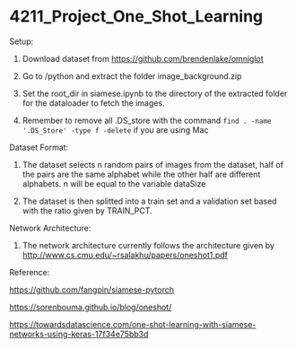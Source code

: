# 4211_Project_One_Shot_Learning

Setup:

1. Download dataset from https://github.com/brendenlake/omniglot

2. Go to /python and extract the folder image_background.zip

3. Set the root_dir in siamese.ipynb to the directory of the extracted folder for the dataloader to fetch the images.

4. Remember to remove all .DS_store with the command ```find . -name '.DS_Store' -type f -delete``` if you are using Mac


Dataset Format:

1. The dataset selects n random pairs of images from the dataset, half of the pairs are the same alphabet while the other half are different alphabets. n will be equal to the variable dataSize

2. The dataset is then splitted into a train set and a validation set based with the ratio given by TRAIN_PCT.

Network Architecture:

1. The network architecture currently follows the architecture given by http://www.cs.cmu.edu/~rsalakhu/papers/oneshot1.pdf

Reference:

https://github.com/fangpin/siamese-pytorch

https://sorenbouma.github.io/blog/oneshot/

https://towardsdatascience.com/one-shot-learning-with-siamese-networks-using-keras-17f34e75bb3d

